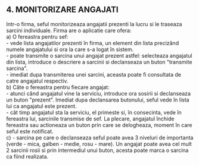 ## 4. MONITORIZARE ANGAJATI 
Intr-o firma, seful monitorizeaza angajatii prezenti la lucru si le traseaza sarcini individuale. Firma are o aplicatie care ofera:<br> 
 a) O fereastra pentru sef:<br>
    - vede lista angajatilor prezenti în firma, un element din lista precizând numele angajatului si ora la care s-a logat în sistem.<br> 
    - poate transmite o sarcina unui angajat prezent astfel: selecteaza angajatul din lista, introduce o descriere a sarcinii si declanseaza un buton "transmite sarcina". <br>
    - imediat dupa transmiterea unei sarcini, aceasta poate fi consultata de catre angajatul respectiv.<br>
 b) Câte o fereastra pentru fiecare angajat:<br>
    - atunci când angajatul vine la serviciu, introduce ora sosirii si declanseaza un buton "prezent". Imediat dupa declansarea butonului, seful vede în lista lui ca angajatul este prezent. <br>
    - cât timp angajatul sta la serviciu, el primeste si, în consecinta, vede în fereastra lui, sarcinile transmise de sef. La plecare, angajatul închide fereastra sau actioneaza un buton prin care se delogheaza, moment în care seful este notificat.<br> 
 c) - sarcina pe care o declanseaza seful poate avea 3 niveluri de importanta (verde - mica, galben - medie, rosu - mare). Un angajat poate avea cel mult 2 sarcinii rosii si prin intermediul unui buton, acesta poate marca o sarcina ca fiind realizata. <br>
